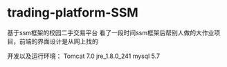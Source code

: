 # trading-platform-SSM
基于ssm框架的校园二手交易平台
看了一段时间ssm框架后帮别人做的大作业项目，前端的界面设计是从网上找的

开发以及运行环境：
Tomcat 7.0
jre_1.8.0_241
mysql 5.7
